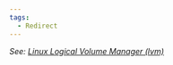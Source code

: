 ```yaml
---
tags:
  - Redirect
---
```


_See: [Linux Logical Volume Manager (lvm)](linux_logical_volume_manager_(lvm).md)_
